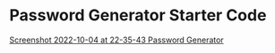 # Password Generator Starter Code

[Screenshot 2022-10-04 at 22-35-43 Password Generator](https://user-images.githubusercontent.com/113010022/193988761-83701b75-be3b-419a-9a3a-998619cd7f7a.png)
